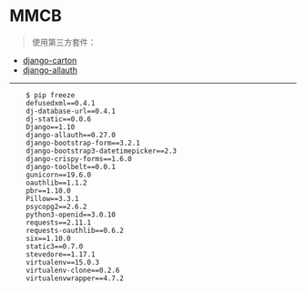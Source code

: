 # MMCB


>使用第三方套件：
>
* [django-carton](https://github.com/lazybird/django-carton)
* [django-allauth](https://github.com/pennersr/django-allauth)

<hr>

		$ pip freeze
		defusedxml==0.4.1
		dj-database-url==0.4.1
		dj-static==0.0.6
		Django==1.10
		django-allauth==0.27.0
		django-bootstrap-form==3.2.1
		django-bootstrap3-datetimepicker==2.3
		django-crispy-forms==1.6.0
		django-toolbelt==0.0.1
		gunicorn==19.6.0
		oauthlib==1.1.2
		pbr==1.10.0
		Pillow==3.3.1
		psycopg2==2.6.2
		python3-openid==3.0.10
		requests==2.11.1
		requests-oauthlib==0.6.2
		six==1.10.0
		static3==0.7.0
		stevedore==1.17.1
		virtualenv==15.0.3
		virtualenv-clone==0.2.6
		virtualenvwrapper==4.7.2